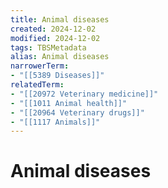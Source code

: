 ```yaml
---
title: Animal diseases
created: 2024-12-02
modified: 2024-12-02
tags: TBSMetadata
alias: Animal diseases
narrowerTerm:
- "[[5389 Diseases]]"
relatedTerm:
- "[[20972 Veterinary medicine]]"
- "[[1011 Animal health]]"
- "[[20964 Veterinary drugs]]"
- "[[1117 Animals]]"
---
```

# Animal diseases
